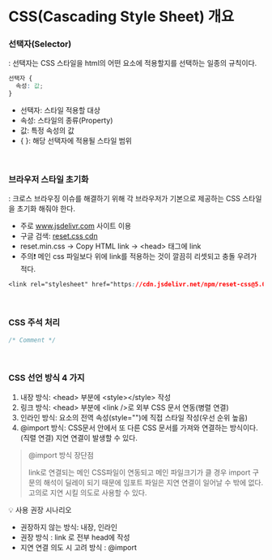 # CSS(Cascading Style Sheet) 개요

### 선택자(Selector)

: 선택자는 CSS 스타일을 html의 어떤 요소에 적용할지를 선택하는 일종의 규칙이다. 

```css
선택자 {
  속성: 값;
}
```

- 선택자: 스타일 적용할 대상
- 속성: 스타일의 종류(Property)
- 값: 특정 속성의 값
- { }: 해당 선택자에 적용될 스타일 범위

<br>

### 브라우저 스타일 초기화

: 크로스 브라우징 이슈를 해결하기 위해 각 브라우저가 기본으로 제공하는 CSS 스타일을 초기화 해줘야 한다.

- 주로 www.jsdelivr.com 사이트 이용
- 구글 검색: [reset.css cdn](https://www.jsdelivr.com/package/npm/reset-css)
- reset.min.css -> Copy HTML link -> \<head> 태그에 link
- 주의❗️ 메인 css 파일보다 위에 link를 적용하는 것이 깔끔히 리셋되고 충돌 우려가 적다.

```css
<link rel="stylesheet" href="https://cdn.jsdelivr.net/npm/reset-css@5.0.1/reset.min.css">
```

<br>

### CSS 주석 처리
```css
/* Comment */
```

<br>

### CSS 선언 방식 4 가지
1. 내장 방식: \<head> 부분에 \<style>\</style> 작성
2. 링크 방식: \<head> 부분에 \<link />로 외부 CSS 문서 연동(병렬 연결)
3. 인라인 방식: 요소의 전역 속성(style="")에 직접 스타일 작성(우선 순위 높음)
4. @import 방식: CSS문서 안에서 또 다른 CSS 문서를 가져와 연결하는 방식이다.(직렬 연결) 지연 연결이 발생할 수 있다.

> @import 방식 장단점
> 
> link로 연결되는 메인 CSS파일이 연동되고 메인 파일크기가 클 경우 import 구문의 해석이 딜레이 되기 때문에 임포트 파일은 지연 연결이 일어날 수 밖에 없다. 고의로 지연 시킬 의도로 사용할 수 있다.

💡 사용 권장 시나리오
- 권장하지 않는 방식: 내장, 인라인
- 권장 방식 : link 로 전부 head에 작성
- 지연 연결 의도 시 고려 방식 : @import

<br>

